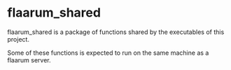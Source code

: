 # flaarum_shared

flaarum_shared is a package of functions shared by the executables of this project.

Some of these functions is expected to run on the same machine as a flaarum server.